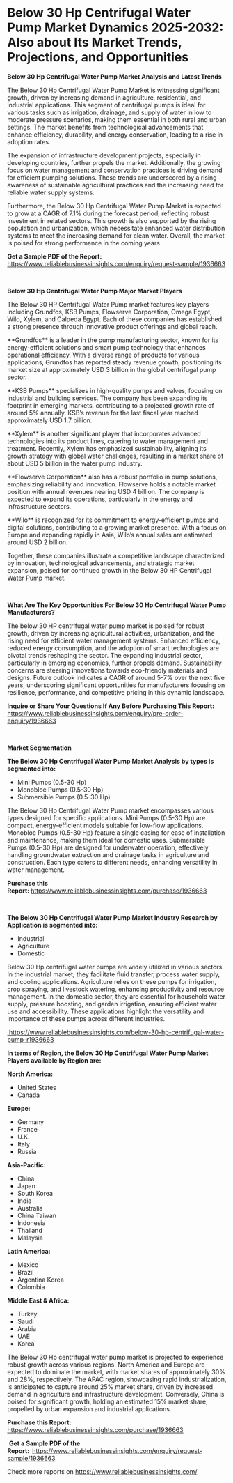 <p><h1>Below 30 Hp Centrifugal Water Pump Market Dynamics 2025-2032: Also about Its Market Trends, Projections, and Opportunities</h1></p><p><strong>Below 30 Hp Centrifugal Water Pump Market Analysis and Latest Trends</strong></p>
<p><p>The Below 30 Hp Centrifugal Water Pump Market is witnessing significant growth, driven by increasing demand in agriculture, residential, and industrial applications. This segment of centrifugal pumps is ideal for various tasks such as irrigation, drainage, and supply of water in low to moderate pressure scenarios, making them essential in both rural and urban settings. The market benefits from technological advancements that enhance efficiency, durability, and energy conservation, leading to a rise in adoption rates.</p><p>The expansion of infrastructure development projects, especially in developing countries, further propels the market. Additionally, the growing focus on water management and conservation practices is driving demand for efficient pumping solutions. These trends are underscored by a rising awareness of sustainable agricultural practices and the increasing need for reliable water supply systems.</p><p>Furthermore, the Below 30 Hp Centrifugal Water Pump Market is expected to grow at a CAGR of 7.1% during the forecast period, reflecting robust investment in related sectors. This growth is also supported by the rising population and urbanization, which necessitate enhanced water distribution systems to meet the increasing demand for clean water. Overall, the market is poised for strong performance in the coming years.</p></p>
<p><strong>Get a Sample PDF of the Report:&nbsp;</strong> <a href="https://www.reliablebusinessinsights.com/enquiry/request-sample/1936663?utm_campaign=2440&utm_medium=2&utm_source=Github&utm_content=ia&utm_term=10042025&utm_id=below-30-hp-centrifugal-water-pump">https://www.reliablebusinessinsights.com/enquiry/request-sample/1936663</a></p>
<p>&nbsp;</p>
<p><strong>Below 30 Hp Centrifugal Water Pump Major Market Players</strong></p>
<p><p>The Below 30 HP Centrifugal Water Pump market features key players including Grundfos, KSB Pumps, Flowserve Corporation, Omega Egypt, Wilo, Xylem, and Calpeda Egypt. Each of these companies has established a strong presence through innovative product offerings and global reach.</p><p>**Grundfos** is a leader in the pump manufacturing sector, known for its energy-efficient solutions and smart pump technology that enhances operational efficiency. With a diverse range of products for various applications, Grundfos has reported steady revenue growth, positioning its market size at approximately USD 3 billion in the global centrifugal pump sector.</p><p>**KSB Pumps** specializes in high-quality pumps and valves, focusing on industrial and building services. The company has been expanding its footprint in emerging markets, contributing to a projected growth rate of around 5% annually. KSB’s revenue for the last fiscal year reached approximately USD 1.7 billion.</p><p>**Xylem** is another significant player that incorporates advanced technologies into its product lines, catering to water management and treatment. Recently, Xylem has emphasized sustainability, aligning its growth strategy with global water challenges, resulting in a market share of about USD 5 billion in the water pump industry.</p><p>**Flowserve Corporation** also has a robust portfolio in pump solutions, emphasizing reliability and innovation. Flowserve holds a notable market position with annual revenues nearing USD 4 billion. The company is expected to expand its operations, particularly in the energy and infrastructure sectors.</p><p>**Wilo** is recognized for its commitment to energy-efficient pumps and digital solutions, contributing to a growing market presence. With a focus on Europe and expanding rapidly in Asia, Wilo’s annual sales are estimated around USD 2 billion.</p><p>Together, these companies illustrate a competitive landscape characterized by innovation, technological advancements, and strategic market expansion, poised for continued growth in the Below 30 HP Centrifugal Water Pump market.</p></p>
<p>&nbsp;</p>
<p><strong>What Are The Key Opportunities For Below 30 Hp Centrifugal Water Pump Manufacturers?</strong></p>
<p><p>The below 30 HP centrifugal water pump market is poised for robust growth, driven by increasing agricultural activities, urbanization, and the rising need for efficient water management systems. Enhanced efficiency, reduced energy consumption, and the adoption of smart technologies are pivotal trends reshaping the sector. The expanding industrial sector, particularly in emerging economies, further propels demand. Sustainability concerns are steering innovations towards eco-friendly materials and designs. Future outlook indicates a CAGR of around 5-7% over the next five years, underscoring significant opportunities for manufacturers focusing on resilience, performance, and competitive pricing in this dynamic landscape.</p></p>
<p><strong>Inquire or Share Your Questions If Any Before Purchasing This Report:</strong> <a href="https://www.reliablebusinessinsights.com/enquiry/pre-order-enquiry/1936663?utm_campaign=2440&utm_medium=2&utm_source=Github&utm_content=ia&utm_term=10042025&utm_id=below-30-hp-centrifugal-water-pump">https://www.reliablebusinessinsights.com/enquiry/pre-order-enquiry/1936663</a></p>
<p>&nbsp;</p>
<p><strong>Market Segmentation</strong></p>
<p><strong>The Below 30 Hp Centrifugal Water Pump Market Analysis by types is segmented into:</strong></p>
<p><ul><li>Mini Pumps (0.5-30 Hp)</li><li>Monobloc Pumps (0.5-30 Hp)</li><li>Submersible Pumps (0.5-30 Hp)</li></ul></p>
<p><p>The Below 30 Hp Centrifugal Water Pump market encompasses various types designed for specific applications. Mini Pumps (0.5-30 Hp) are compact, energy-efficient models suitable for low-flow applications. Monobloc Pumps (0.5-30 Hp) feature a single casing for ease of installation and maintenance, making them ideal for domestic uses. Submersible Pumps (0.5-30 Hp) are designed for underwater operation, effectively handling groundwater extraction and drainage tasks in agriculture and construction. Each type caters to different needs, enhancing versatility in water management.</p></p>
<p><strong>Purchase this Report:&nbsp;</strong><a href="https://www.reliablebusinessinsights.com/purchase/1936663?utm_campaign=2440&utm_medium=2&utm_source=Github&utm_content=ia&utm_term=10042025&utm_id=below-30-hp-centrifugal-water-pump">https://www.reliablebusinessinsights.com/purchase/1936663</a></p>
<p>&nbsp;</p>
<p><strong>The Below 30 Hp Centrifugal Water Pump Market Industry Research by Application is segmented into:</strong></p>
<p><ul><li>Industrial</li><li>Agriculture</li><li>Domestic</li></ul></p>
<p><p>Below 30 Hp centrifugal water pumps are widely utilized in various sectors. In the industrial market, they facilitate fluid transfer, process water supply, and cooling applications. Agriculture relies on these pumps for irrigation, crop spraying, and livestock watering, enhancing productivity and resource management. In the domestic sector, they are essential for household water supply, pressure boosting, and garden irrigation, ensuring efficient water use and accessibility. These applications highlight the versatility and importance of these pumps across different industries.</p></p>
<p><a href="https://www.reliablebusinessinsights.com/below-30-hp-centrifugal-water-pump-r1936663?utm_campaign=2440&utm_medium=2&utm_source=Github&utm_content=ia&utm_term=10042025&utm_id=below-30-hp-centrifugal-water-pump">&nbsp;https://www.reliablebusinessinsights.com/below-30-hp-centrifugal-water-pump-r1936663</a></p>
<p><strong>In terms of Region, the Below 30 Hp Centrifugal Water Pump Market Players available by Region are:</strong></p>
<p>
    <p> <strong> North America: </strong>
        <ul>
            <li>United States</li>
            <li>Canada</li>
        </ul>
        </p> 
    <p> <strong> Europe: </strong>
        <ul>
            <li>Germany</li>
            <li>France</li>
            <li>U.K.</li>
            <li>Italy</li>
            <li>Russia</li>
        </ul>
        </p> 
    <p> <strong> Asia-Pacific: </strong>
        <ul>
            <li>China</li>
            <li>Japan</li>
            <li>South Korea</li>
            <li>India</li>
            <li>Australia</li>
            <li>China Taiwan</li>
            <li>Indonesia</li>
            <li>Thailand</li>
            <li>Malaysia</li>
        </ul>
        </p> 
    <p> <strong> Latin America: </strong>
        <ul>
            <li>Mexico</li>
            <li>Brazil</li>
            <li>Argentina Korea</li>
            <li>Colombia</li>
        </ul>
        </p> 
    <p> <strong> Middle East & Africa: </strong>
        <ul>
            <li>Turkey</li>
            <li>Saudi</li>
            <li>Arabia</li>
            <li>UAE</li>
            <li>Korea</li>
        </ul>
    </p>
    </p>
<p><p>The Below 30 Hp centrifugal water pump market is projected to experience robust growth across various regions. North America and Europe are expected to dominate the market, with market shares of approximately 30% and 28%, respectively. The APAC region, showcasing rapid industrialization, is anticipated to capture around 25% market share, driven by increased demand in agriculture and infrastructure development. Conversely, China is poised for significant growth, holding an estimated 15% market share, propelled by urban expansion and industrial applications.</p></p>
<p><strong>Purchase this Report: </strong><a href="https://www.reliablebusinessinsights.com/purchase/1936663?utm_campaign=2440&utm_medium=2&utm_source=Github&utm_content=ia&utm_term=10042025&utm_id=below-30-hp-centrifugal-water-pump">https://www.reliablebusinessinsights.com/purchase/1936663</a></p>
<p>&nbsp;<strong>Get a Sample PDF of the Report:&nbsp;&nbsp;</strong><a href="https://www.reliablebusinessinsights.com/enquiry/request-sample/1936663?utm_campaign=2440&utm_medium=2&utm_source=Github&utm_content=ia&utm_term=10042025&utm_id=below-30-hp-centrifugal-water-pump">https://www.reliablebusinessinsights.com/enquiry/request-sample/1936663</a></p>
<p><strong></strong></p>
<p>Check more reports on <a href="https://www.reliablebusinessinsights.com/?utm_campaign=2440&utm_medium=2&utm_source=Github&utm_content=ia&utm_term=10042025&utm_id=below-30-hp-centrifugal-water-pump">https://www.reliablebusinessinsights.com/</a></p>